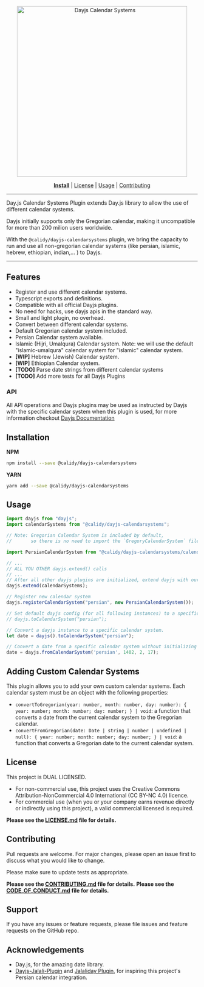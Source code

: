 <p align="center">
  <a href="https://calidy.com/engineering">
    <img src="https://calidy.com/wp-content/uploads/sites/14/2023/05/dayjs-calendarsystems-plugin-logo.png" alt="Dayjs Calendar Systems" width="448px" style="max-width:100%;"/>
  </a>
</p>

<p align="center">
  <a href="#installation"><b>Install</b></a>
  | <a href="LICENSE.md">License</a>
  | <a href="#usage">Usage</a>
  | <a href="CONTRIBUTING.md">Contributing</a>
</p>

---


Day.js Calendar Systems Plugin extends Day.js library to allow the use of different calendar systems. 

Dayjs initially supports only the Gregorian calendar, making it uncompatible for more than 200 milion users worldwide.

With the `@calidy/dayjs-calendarsystems` plugin, we bring the capacity to run and use all non-gregorian calendar systems (like persian, islamic, hebrew, ethiopian, indian,... ) to Dayjs.


---


## Features

- Register and use different calendar systems.
- Typescript exports and definitions.
- Compatible with all official Dayjs plugins.
- No need for hacks, use dayjs apis in the standard way.
- Small and light plugin, no overhead.
- Convert between different calendar systems.
- Default Gregorian calendar system included.
- Persian Calendar system available.
- Islamic (Hijri, Umalqura) Calendar system. Note: we will use the default "islamic-umalqura" calendar system for "islamic" calendar system.
- **[WIP]** Hebrew (Jewish) Calendar system.
- **[WIP]** Ethiopian Calendar system.
- **[TODO]** Parse date strings from different calendar systems
- **[TODO]** Add more tests for all Dayjs Plugins

### API
All API operations and Dayjs plugins may be used as instructed by Dayjs with the specific calendar system when this plugin is used, for more information checkout [Dayjs Documentation](https://day.js.org/docs/en/installation/installation)

## Installation

**NPM**
```bash
npm install --save @calidy/dayjs-calendarsystems
```

**YARN**
```bash
yarn add --save @calidy/dayjs-calendarsystems
```


## Usage
```javascript
import dayjs from "dayjs";
import calendarSystems from "@calidy/dayjs-calendarsystems";

// Note: Gregorian Calendar System is included by default,
//       so there is no need to import the `GregoryCalendarSystem` file here.

import PersianCalendarSystem from "@calidy/dayjs-calendarsystems/calendarSystems/PersianCalendarSystem";

// ...
// ALL YOU OTHER dayjs.extend() calls
// ...
// After all other dayjs plugins are initialized, extend dayjs with our calendar systems plugin:
dayjs.extend(calendarSystems);

// Register new calendar system
dayjs.registerCalendarSystem("persian", new PersianCalendarSystem());

// Set default dayjs config (for all following instances) to a specific calendar system:
// dayjs.toCalendarSystem("persian");

// Convert a dayjs instance to a specific calendar system.
let date = dayjs().toCalendarSystem("persian");

// Convert a date from a specific calendar system without initializing a dayjs instance.
date = dayjs.fromCalendarSystem('persian', 1402, 2, 17);

```

## Adding Custom Calendar Systems
This plugin allows you to add your own custom calendar systems. Each calendar system must be an object with the following properties:

* `convertToGregorian(year: number, month: number, day: number): { year: number; month: number; day: number; } | void`: a function that converts a date from the current calendar system to the Gregorian calendar.
* `convertFromGregorian(date: Date | string | number | undefined | null): { year: number; month: number; day: number; } | void`: a function that converts a Gregorian date to the current calendar system.

## License
This project is DUAL LICENSED.

* For non-commercial use, this project uses the Creative Commons Attribution-NonCommercial 4.0 International (CC BY-NC 4.0) licence.
* For commercial use (when you or your company earns revenue directly or indirectly using this project), a valid commercial licensed is required.

**Please see the [LICENSE.md](LICENSE.md) file for details.**


## Contributing
Pull requests are welcome. For major changes, please open an issue first to discuss what you would like to change.

Please make sure to update tests as appropriate.

**Please see the [CONTRIBUTING.md](CONTRIBUTING.md) file for details.**
**Please see the [CODE_OF_CONDUCT.md](CODE_OF_CONDUCT.md) file for details.**

## Support
If you have any issues or feature requests, please file issues and feature requests on the GitHub repo.

## Acknowledgements
* Day.js, for the amazing date library.
* [Dayjs-Jalali-Plugin](https://github.com/zoomit-org/Dayjs-Jalali-Plugin) and [Jalaliday Plugin](https://github.com/alibaba-aero/jalaliday.git), for inspiring this project's Persian calendar integration.
